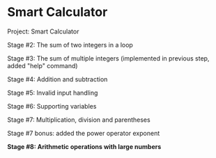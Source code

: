 # Smart Calculator

Project: Smart Calculator

Stage #2: The sum of two integers in a loop

Stage #3: The sum of multiple integers (implemented in previous step, added "help" command)

Stage #4: Addition and subtraction

Stage #5: Invalid input handling

Stage #6: Supporting variables

Stage #7: Multiplication, division and parentheses

Stage #7 bonus: added the power operator exponent

<b>Stage #8: Arithmetic operations with large numbers</b>